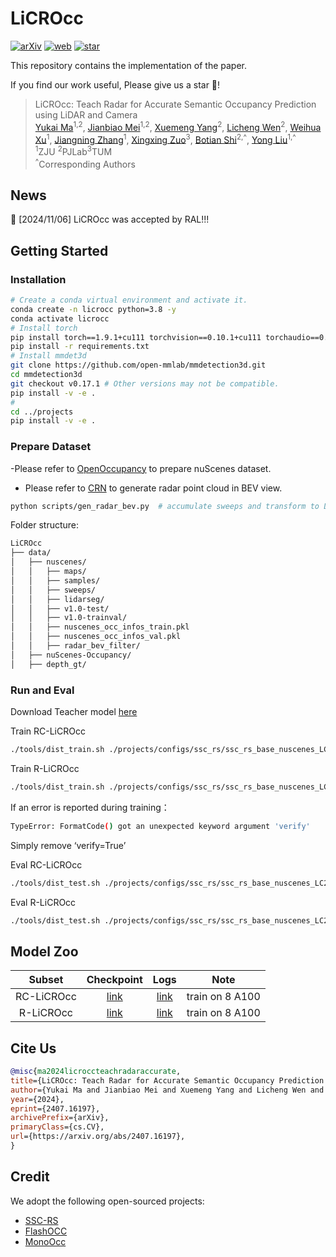 # LiCROcc

[![arXiv](https://img.shields.io/badge/ArXiv-2407.16197-b31b1b.svg?style=plastic)](https://arxiv.org/abs/2407.16197) [![web](https://img.shields.io/badge/Web-LiCROcc-blue.svg?style=plastic)](https://hr-zju.github.io/LiCROcc/)  [![star](https://img.shields.io/github/stars/HR-zju/LiCROcc)](https://github.com/HR-zju/LiCROcc)

This repository contains the implementation of the paper.

If you find our work useful, Please give us a star 🌟!

> LiCROcc: Teach Radar for Accurate Semantic Occupancy Prediction using LiDAR and Camera <br>
> [Yukai Ma](https://april.zju.edu.cn/team/yukai-ma/)<sup>1,2</sup>, [Jianbiao Mei](https://april.zju.edu.cn/team/jianbiao-mei/)<sup>1,2</sup>, [Xuemeng Yang](https://scholar.google.com/citations?user=xGuZsikAAAAJ&hl=zh-CN)<sup>2</sup>, [Licheng Wen](https://wenlc.cn/)<sup>2</sup>, [Weihua Xu](https://person.zju.edu.cn/whxu)<sup>1</sup>, [Jiangning Zhang](https://zhangzjn.github.io/)<sup>1</sup>, [Xingxing Zuo](https://xingxingzuo.github.io/)<sup>3</sup>, [Botian Shi](https://scholar.google.com/citations?user=K0PpvLkAAAAJ)<sup>2,^</sup>, [Yong Liu](https://scholar.google.com.hk/citations?user=qYcgBbEAAAAJ&hl=zh-CN&oi=sra)<sup>1,^</sup><br>
> <sup>1</sup>ZJU <sup>2</sup>PJLab<sup>3</sup>TUM<br>
> <sup>^</sup>Corresponding Authors

## News

🎉 [2024/11/06] LiCROcc was accepted by RAL!!!
## Getting Started
### Installation
```bash
# Create a conda virtual environment and activate it.
conda create -n licrocc python=3.8 -y
conda activate licrocc
# Install torch
pip install torch==1.9.1+cu111 torchvision==0.10.1+cu111 torchaudio==0.9.1 -f ttps://download.pytorch.org/whl/torch_stable.html
pip install -r requirements.txt
# Install mmdet3d
git clone https://github.com/open-mmlab/mmdetection3d.git
cd mmdetection3d
git checkout v0.17.1 # Other versions may not be compatible.
pip install -v -e .
# 
cd ../projects
pip install -v -e .
``````

### Prepare Dataset
-Please refer to [OpenOccupancy](https://github.com/JeffWang987/OpenOccupancy/blob/main/docs/prepare_data.md) to prepare nuScenes dataset.
- Please refer to [CRN](https://github.com/youngskkim/CRN) to generate radar point cloud in BEV view.
```bash
python scripts/gen_radar_bev.py  # accumulate sweeps and transform to LiDAR coords
```
Folder structure:
```bash
LiCROcc
├── data/
│   ├── nuscenes/
│   │   ├── maps/
│   │   ├── samples/
│   │   ├── sweeps/
│   │   ├── lidarseg/
│   │   ├── v1.0-test/
│   │   ├── v1.0-trainval/
│   │   ├── nuscenes_occ_infos_train.pkl
│   │   ├── nuscenes_occ_infos_val.pkl
│   │   ├── radar_bev_filter/
│   ├── nuScenes-Occupancy/
│   ├── depth_gt/
```

### Run and Eval
Download Teacher model [here](https://drive.google.com/file/d/11oejqfgTr489EeW-nftxMi2d6Rp07yRS/view?usp=drive_link)

Train RC-LiCROcc
```bash
./tools/dist_train.sh ./projects/configs/ssc_rs/ssc_rs_base_nuscenes_LC2LR123.py N_GPUs
```

Train R-LiCROcc
```bash
./tools/dist_train.sh ./projects/configs/ssc_rs/ssc_rs_base_nuscenes_LC2radar12.py N_GPUs
```
If an error is reported during training：
```bash
TypeError: FormatCode() got an unexpected keyword argument 'verify'
```
Simply remove ‘verify=True’


Eval RC-LiCROcc
```bash
./tools/dist_test.sh ./projects/configs/ssc_rs/ssc_rs_base_nuscenes_LC2LR123.py ./path/to/ckpts.pth N_GPUs
```

Eval R-LiCROcc
```bash
./tools/dist_test.sh ./projects/configs/ssc_rs/ssc_rs_base_nuscenes_LC2radar12.py ./path/to/ckpts.pth N_GPUs
```

## Model Zoo
 Subset | Checkpoint | Logs | Note |
| :---: | :---: | :---: | :---: |
| RC-LiCROcc | [link](https://drive.google.com/file/d/14B9lfnVtrgWwmortPv3yydnIyav7AiFk/view?usp=drive_link)| [link](https://drive.google.com/file/d/1PLQ_ETfT_LLcZZvLrvMF3tgGpUp51NMG/view?usp=drive_link) | train on 8 A100|
| R-LiCROcc | [link](https://drive.google.com/file/d/1ETI3StsHwqQoBn4OkmELB8ppYTt7hunw/view?usp=drive_link)| [link](https://drive.google.com/file/d/1vvkoTrNSmBg_Ktd-yn0UjuFQp9it6DiO/view?usp=drive_link) | train on 8 A100|

## Cite Us

```bibtex
@misc{ma2024licroccteachradaraccurate,
title={LiCROcc: Teach Radar for Accurate Semantic Occupancy Prediction using LiDAR and Camera}, 
author={Yukai Ma and Jianbiao Mei and Xuemeng Yang and Licheng Wen and Weihua Xu and Jiangning Zhang and Botian Shi and Yong Liu and Xingxing Zuo},
year={2024},
eprint={2407.16197},
archivePrefix={arXiv},
primaryClass={cs.CV},
url={https://arxiv.org/abs/2407.16197}, 
}  
```

## Credit

We adopt the following open-sourced projects:

- [SSC-RS](https://github.com/Jieqianyu/SSC-RS)
- [FlashOCC](https://github.com/Yzichen/FlashOCC)
- [MonoOcc](https://github.com/ucaszyp/MonoOcc)
